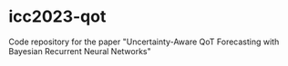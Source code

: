 # icc2023-qot
Code repository for the paper "Uncertainty-Aware QoT Forecasting with Bayesian Recurrent Neural Networks"
